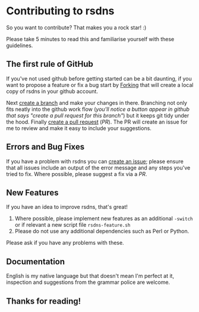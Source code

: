 # Contributing to rsdns

So you want to contribute? That makes you a rock star! :)

Please take 5 minutes to read this and familiarise yourself with these guidelines.

## The first rule of GitHub

If you've not used github before getting started can be a bit daunting, if you want to propose a feature or fix a bug start by [Forking](https://help.github.com/articles/fork-a-repo/) that will create a local copy of rsdns in your github account.

Next [create a branch](https://help.github.com/articles/creating-and-deleting-branches-within-your-repository/) and make your changes in there. Branching not only fits neatly into the github work flow (*you'll notice a button appear in github that says "create a pull request for this branch"*) but it keeps git tidy under the hood.
Finally [create a pull request](https://help.github.com/articles/creating-a-pull-request/) (*PR*). The PR will create an issue for me to review and make it easy to include your suggestions.

## Errors and Bug Fixes

If you have a problem with rsdns you can [create an issue](https://github.com/linickx/rsdns/issues); please ensure that all issues include an output of the error message and any steps you've tried to fix. Where possible, please suggest a fix via a *PR*.

## New Features

If you have an idea to improve rsdns, that's great!

1. Where possible, please implement new features as an additional `-switch` or if relevant a new script file `rsdns-feature.sh`
2. Please do not use any additional dependencies such as Perl or Python.

Please ask if you have any problems with these. 

## Documentation

English is my native language but that doesn't mean I'm perfect at it, inspection and suggestions from the grammar police are welcome.

## Thanks for reading!
